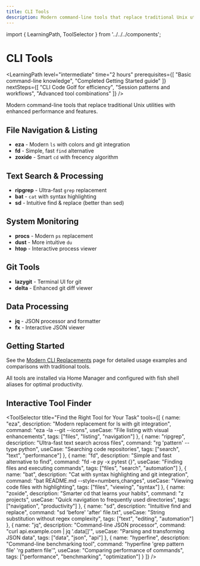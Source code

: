 ```yaml
---
title: CLI Tools
description: Modern command-line tools that replace traditional Unix utilities
---
```


import { LearningPath, ToolSelector } from '../../../components';

# CLI Tools

<LearningPath
  level="intermediate"
  time="2 hours"
  prerequisites={[
    "Basic command-line knowledge",
    "Completed Getting Started guide"
  ]}
  nextSteps={[
    "CLI Code Golf for efficiency",
    "Session patterns and workflows",
    "Advanced tool combinations"
  ]}
/>

Modern command-line tools that replace traditional Unix utilities with enhanced performance and features.

## File Navigation & Listing

- **eza** - Modern `ls` with colors and git integration
- **fd** - Simple, fast `find` alternative
- **zoxide** - Smart `cd` with frecency algorithm

## Text Search & Processing

- **ripgrep** - Ultra-fast `grep` replacement
- **bat** - `cat` with syntax highlighting
- **sd** - Intuitive find & replace (better than sed)

## System Monitoring

- **procs** - Modern `ps` replacement
- **dust** - More intuitive `du`
- **htop** - Interactive process viewer

## Git Tools

- **lazygit** - Terminal UI for git
- **delta** - Enhanced git diff viewer

## Data Processing

- **jq** - JSON processor and formatter
- **fx** - Interactive JSON viewer

## Getting Started

See the [Modern CLI Replacements](./modern-replacements/) page for detailed usage examples and comparisons with
traditional tools.

All tools are installed via Home Manager and configured with fish shell aliases for optimal productivity.

## Interactive Tool Finder

<ToolSelector
  title="Find the Right Tool for Your Task"
  tools={[
    {
      name: "eza",
      description: "Modern replacement for ls with git integration",
      command: "eza -la --git --icons",
      useCase: "File listing with visual enhancements",
      tags: ["files", "listing", "navigation"]
    },
    {
      name: "ripgrep",
      description: "Ultra-fast text search across files",
      command: "rg 'pattern' --type python",
      useCase: "Searching code repositories",
      tags: ["search", "text", "performance"]
    },
    {
      name: "fd",
      description: "Simple and fast alternative to find",
      command: "fd -e py -x pytest {}",
      useCase: "Finding files and executing commands",
      tags: ["files", "search", "automation"]
    },
    {
      name: "bat",
      description: "Cat with syntax highlighting and git integration",
      command: "bat README.md --style=numbers,changes",
      useCase: "Viewing code files with highlighting",
      tags: ["files", "viewing", "syntax"]
    },
    {
      name: "zoxide",
      description: "Smarter cd that learns your habits",
      command: "z projects",
      useCase: "Quick navigation to frequently used directories",
      tags: ["navigation", "productivity"]
    },
    {
      name: "sd",
      description: "Intuitive find and replace",
      command: "sd 'before' 'after' file.txt",
      useCase: "String substitution without regex complexity",
      tags: ["text", "editing", "automation"]
    },
    {
      name: "jq",
      description: "Command-line JSON processor",
      command: "curl api.example.com | jq '.data[]'",
      useCase: "Parsing and transforming JSON data",
      tags: ["data", "json", "api"]
    },
    {
      name: "hyperfine",
      description: "Command-line benchmarking tool",
      command: "hyperfine 'grep pattern file' 'rg pattern file'",
      useCase: "Comparing performance of commands",
      tags: ["performance", "benchmarking", "optimization"]
    }
  ]}
/>
